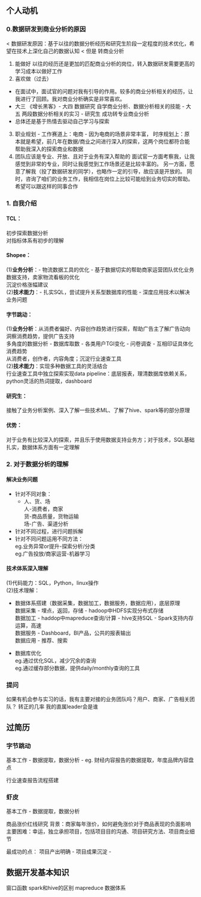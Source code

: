 ## 个人动机

### 0.数据研发到商业分析的原因
< 数据研发原因：基于以往的数据分析经历和研究生阶段一定程度的技术优化，希望在技术上深化自己的数据认知
< 但是 转商业分析
1. 能做好
以往的经历还是更加的匹配商业分析的岗位，转入数据研发需要更高的学习成本以做好工作
2. 喜欢做（过去）
- 在面试中，面试官的问题对我有引导的作用。较多的商业分析相关的经历，让我进行了回顾。我对商业分析确实是非常喜欢。
- 大三 《增长黑客》- 大四 数据研究 自学商业分析、数据分析相关的技能 - 大五 两段数据分析相关的实习 - 研究生 成功转专业商业分析
- 总体还是基于热情去驱动自己学习与探索
3. 职业规划 - 
工作赛道上：电商 - 因为电商的场景非常丰富，
时序规划上：原本就是希望，前几年在数据/商业之间进行深入的探索，这两个岗位都符合能帮助我深入的探索商业和数据
4. 团队应该是专业、开放、且对于业务有深入帮助的
面试官一方面考察我，让我感觉到非常的专业，同时让我感觉到工作场景还是比较丰富的。
另一方面，愿意了解我（投了数据研发的同学），也略作一定的引导，故应该是开放的。
同时，咨询了咱们的业务工作，我相信在岗位上比较可能给到业务切实的帮助。
希望可以跟这样的同事合作




### 1. 自我介绍

#### TCL：
初步探索数据分析    
对指标体系有初步的理解      

#### Shopee：
(1)**业务分析**：- 物流数据工具的优化 - 基于数据切实的帮助商家运营团队优化业务  
数据支持，卖家物流看板的优化    
沉淀价格涨幅建议    
(2)**技术能力**：- 扎实SQL，尝试提升关系型数据库的性能 - 深度应用技术以解决业务问题      

#### 字节跳动：
(1)**业务分析**：从消费者偏好、内容创作趋势进行探索，帮助广告主了解广告动向        
洞察消费趋势，提供广告支持      
多角度的数据分析 - 数据库取数 - 各类用户TGI变化 - 问卷调查 - 互相印证具体化消费趋势     
从消费者，创作者，内容角度；沉淀行业速查工具        
(2)**技术能力**：实现多种数据工具的灵活结合     
行业速查工具中独立探索实现data pipeline：底层报表，理清数据库依赖关系，python灵活的热词提取，dashboard      

#### 研究生：
接触了业务分析案例、深入了解一些技术ML、了解了hive、spark等的部分原理       

#### 优势：
对于业务有比较深入的探索，并且乐于使用数据支持业务方；对于技术，SQL基础扎实，数据体系方面有一定理解       


### 2. 对于数据分析的理解

#### 解决业务问题
- 针对不同对象：   
    - 人、货、场    
    人-消费者，商家     
    货-商品质量，货物运输   
    场-广告、渠道分析   
- 针对不同过程，进行问题拆解       
- 针对不同问题运用不同方法：       
eg.业务异常or提升-探索分析/分类        
eg.广告投放/商家运营-机器学习      

#### 技术体系深入理解
(1)代码能力：SQL，Python，linux操作     
(2)技术理解：       

- 数据体系搭建（数据采集，数据加工，数据服务，数据应用），底层原理      
数据采集 - 埋点，返回，存储 - hadoop中HDFS实现分布式存储        
数据加工 - haddop中mapreduce查询/计算 - hive支持SQL - Spark支持内存运算，高速       
数据服务 - Dashboard，BI产品，公共的报表输出        
数据应用 - 推荐、搜索       

- 数据库优化        
eg.通过优化SQL，减少冗余的查询      
eg.通过缓存部分数据，提供daily/monthly查询的工具        




### 提问
如果有机会参与实习的话，我有主要对接的业务团队吗？用户、商家、广告相关团队？
转正的几率
我的直属leader会是谁























## 过简历

### 字节跳动  
基本工作 - 数据提取，数据分析 - eg. 财经内容报告的数据提取，年度品牌内容盘点

行业速查报告流程搭建

### 虾皮  
基本工作 - 数据提取，数据分析

商品涨价红线研究
背景：商家每年涨价，如何避免涨价对于商品表现的负面影响
主要困难：幸运，独立承担项目，包括项目目的沟通、项目研究方法、项目商业细节

最成功的点：
项目产出明确 - 
项目成果沉淀 - 

## 数据开发基本知识
窗口函数
spark和hive的区别
mapreduce
数据体系



